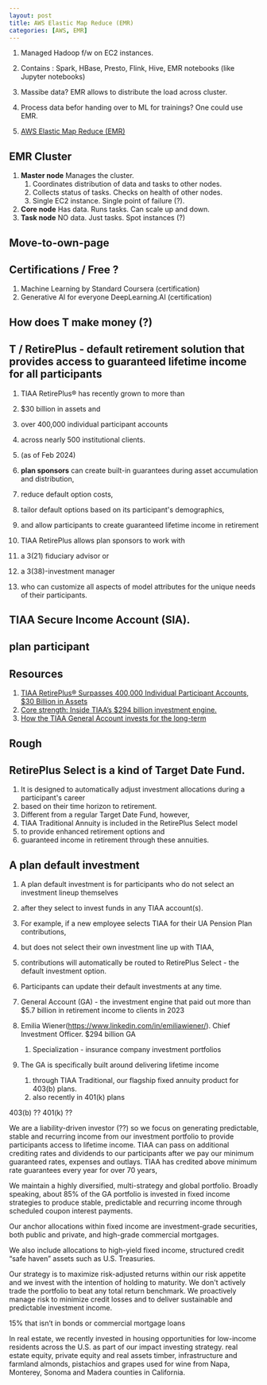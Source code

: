```yaml
---
layout: post
title: AWS Elastic Map Reduce (EMR)
categories: [AWS, EMR]
---
```


1. Managed Hadoop f/w on EC2 instances. 
1. Contains : Spark, HBase, Presto, Flink, Hive, EMR notebooks (like Jupyter notebooks)
1. Massibe data? EMR allows to distribute the load across cluster. 
1. Process data befor handing over to ML for trainings? One could use EMR. 

1. [AWS Elastic Map Reduce (EMR)](https://www.udemy.com/course/aws-certified-machine-learning-engineer-associate-mla-c01/learn/lecture/45284859#notes)

## EMR Cluster 

1. **Master node** Manages the cluster. 
    1. Coordinates distribution of data and tasks to other nodes. 
    1. Collects status of tasks. Checks on health of other nodes.   
    1. Single EC2 instance. Single point of failure (?). 
1. **Core node** Has data. Runs tasks. Can scale up and down. 
1. **Task node** NO data. Just tasks. Spot instances (?)





## Move-to-own-page 

## Certifications / Free ? 
1. Machine Learning by Standard Coursera (certification)
1. Generative AI for everyone DeepLearning.AI (certification)

## How does T make money (?) 

## T / RetirePlus - default retirement solution that provides access to guaranteed lifetime income for all participants

1. TIAA RetirePlus® has recently grown to more than 
1. $30 billion in assets and 
1. over 400,000 individual participant accounts 
1. across nearly 500 institutional clients. 
1. (as of Feb 2024)
1. **plan sponsors** can create built-in guarantees during asset accumulation and distribution, 
1. reduce default option costs, 
1. tailor default options based on its participant's demographics, 
1. and allow participants to create guaranteed lifetime income in retirement


1. TIAA RetirePlus allows plan sponsors to work with 
1. a 3(21) fiduciary advisor or 
1. a 3(38)-investment manager 
1. who can customize all aspects of model attributes for the unique needs of their participants.


## TIAA Secure Income Account (SIA).  


## plan participant


## Resources 

1. [TIAA RetirePlus® Surpasses 400,000 Individual Participant Accounts, $30 Billion in Assets](https://www.prnewswire.com/news-releases/tiaa-retireplus-surpasses-400-000-individual-participant-accounts-30-billion-in-assets-302066136.html)
1. [Core strength: Inside TIAA’s $294 billion investment engine.](https://www.tiaa.org/public/plansponsors/insights/tmrw/edition-3/how-tiaa-manages-americas-retirement-money)
1. [How the TIAA General Account invests for the long-term](https://www.tiaa.org/public/plansponsors/insights/thought-leadership/general-account-and-interest-rates)

## Rough

## **RetirePlus Select** is a kind of Target Date Fund. 

1. It is designed to automatically adjust investment allocations during a participant's career 
1. based on their time horizon to retirement. 
1. Different from a regular Target Date Fund, however, 
1. TIAA Traditional Annuity is included in the RetirePlus Select model 
1. to provide enhanced retirement options and 
1. guaranteed income in retirement through these annuities. 

## **A plan default investment**

1. A plan default investment is for participants who do not select an investment lineup themselves 
1. after they select to invest funds in any TIAA account(s). 
1. For example, if a new employee selects TIAA for their UA Pension Plan contributions, 
1. but does not select their own investment line up with TIAA, 
1. contributions will automatically be routed to RetirePlus Select - the default investment option. 
1. Participants can update their default investments at any time.

1. General Account (GA) - the investment engine that paid out more than $5.7 billion in retirement income to clients in 2023
1. Emilia Wiener(https://www.linkedin.com/in/emiliawiener/). Chief Investment Officer. $294 billion GA
    1. Specialization - insurance company investment portfolios
1. The GA is specifically built around delivering lifetime income 
    1. through TIAA Traditional, our flagship fixed annuity product for 403(b) plans. 
    1. also recently in 401(k) plans 

403(b) ??
401(k) ?? 






We are a liability-driven investor (??)
so we focus on generating predictable, stable and recurring income from our investment portfolio to provide participants access to lifetime income.
TIAA can pass on additional crediting rates and dividends to our participants after we pay our minimum guaranteed rates, expenses and outlays. 
TIAA has credited above minimum rate guarantees every year for over 70 years, 

We maintain a highly diversified, multi-strategy and global portfolio. 
Broadly speaking, about 85% of the GA portfolio is invested in fixed income strategies 
to produce stable, predictable and recurring income through scheduled coupon interest payments.

Our anchor allocations within fixed income are 
investment-grade securities, both public and private, and 
high-grade commercial mortgages. 

We also include allocations to high-yield fixed income, 
structured credit 
“safe haven” assets such as U.S. Treasuries.

Our strategy is to maximize risk-adjusted returns within our risk appetite and 
we invest with the intention of holding to maturity. 
We don't actively trade the portfolio to beat any total return benchmark. 
We proactively manage risk to minimize credit losses and to deliver sustainable and predictable investment income.


15% that isn’t in bonds or commercial mortgage loans

In real estate, we recently invested in housing opportunities for low-income residents across the U.S. as part of our impact investing strategy. 
real estate equity, 
private equity and 
real assets 
    timber, 
    infrastructure and 
    farmland
        almonds, pistachios and 
        grapes used for wine from Napa, Monterey, Sonoma and Madera counties in California. 

